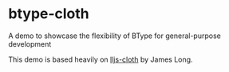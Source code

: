 # btype-cloth

A demo to showcase the flexibility of BType for general-purpose development

This demo is based heavily on [lljs-cloth](https://github.com/jlongster/lljs-cloth) by James Long.
